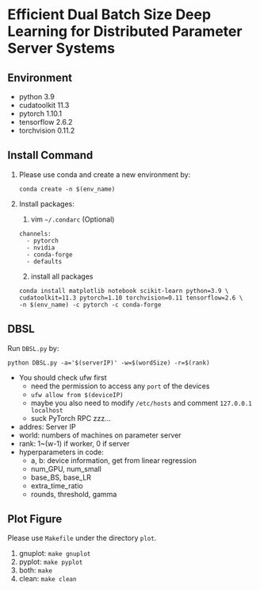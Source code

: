 # Efficient Dual Batch Size Deep Learning for Distributed Parameter Server Systems

## Environment
- python 3.9
- cudatoolkit 11.3
- pytorch 1.10.1
- tensorflow 2.6.2
- torchvision 0.11.2

## Install Command
1. Please use conda and create a new environment by:
    ```
    conda create -n $(env_name)
    ```
2. Install packages:
    1. vim `~/.condarc` (Optional)
    ```
    channels:
      - pytorch
      - nvidia
      - conda-forge
      - defaults
    ```

    2. install all packages
    ```
    conda install matplotlib notebook scikit-learn python=3.9 \
    cudatoolkit=11.3 pytorch=1.10 torchvision=0.11 tensorflow=2.6 \
    -n $(env_name) -c pytorch -c conda-forge
    ```

## DBSL
Run `DBSL.py` by:
```
python DBSL.py -a='$(serverIP)' -w=$(wordSize) -r=$(rank)
```
- You should check ufw first
    - need the permission to access any `port` of the devices
    - `ufw allow from $(deviceIP)`
    - maybe you also need to modify `/etc/hosts` and comment `127.0.0.1 localhost`
    - suck PyTorch RPC zzz...
- addres: Server IP
- world: numbers of machines on parameter server
- rank: 1~(w-1) if worker, 0 if server
- hyperparameters in code:
    - a, b: device information, get from linear regression
    - num_GPU, num_small
    - base_BS, base_LR
    - extra_time_ratio
    - rounds, threshold, gamma

## Plot Figure
Please use `Makefile` under the directory `plot`.
1. gnuplot: `make gnuplot`
2. pyplot: `make pyplot`
3. both: `make`
4. clean: `make clean`
